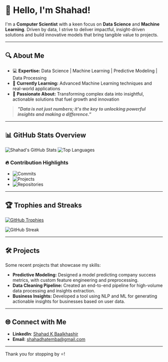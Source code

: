 
<!--
**parvxi/parvxi** is a ✨ _special_ ✨ repository because its `README.md` (this file) appears on your GitHub profile.

Here are some ideas to get you started:

- 🔭 I’m currently working on ...
- 🌱 I’m currently learning ...
- 👯 I’m looking to collaborate on ...
- 🤔 I’m looking for help with ...
- 💬 Ask me about ...
- 📫 How to reach me: ...
- 😄 Pronouns: ...
- ⚡ Fun fact: ...
-->

# 👋 Hello, I'm Shahad!

I'm a **Computer Scientist** with a keen focus on **Data Science** and **Machine Learning**. Driven by data, I strive to deliver impactful, insight-driven solutions and build innovative models that bring tangible value to projects. 

---

## 🔍 About Me

- 💻 **Expertise:** Data Science | Machine Learning | Predictive Modeling | Data Processing
- 🌱 **Currently Learning:** Advanced Machine Learning techniques and real-world applications
- 🚀 **Passionate About:** Transforming complex data into insightful, actionable solutions that fuel growth and innovation

> **_"Data is not just numbers; it's the key to unlocking powerful insights and making a difference."_**

---

## 📊 GitHub Stats Overview

![Shahad's GitHub Stats](https://github-readme-stats.vercel.app/api?username=Shahad&show_icons=true&theme=radical) 
![Top Languages](https://github-readme-stats.vercel.app/api/top-langs/?username=Shahad&layout=compact&theme=radical)

### 🔥 Contribution Highlights

- ![Commits](https://img.shields.io/badge/Total%20Commits-300+-blue?style=for-the-badge)
- ![Projects](https://img.shields.io/badge/Projects-15+-brightgreen?style=for-the-badge)
- ![Repositories](https://img.shields.io/badge/Repositories-25-orange?style=for-the-badge)

---

## 🏆 Trophies and Streaks

[![GitHub Trophies](https://github-profile-trophy.vercel.app/?username=Shahad&theme=radical&margin-w=15)](https://github.com/ryo-ma/github-profile-trophy)

![GitHub Streak](https://github-readme-streak-stats.herokuapp.com/?user=Shahad&theme=radical)

---

## 🛠️ Projects

Some recent projects that showcase my skills:

- **Predictive Modeling:** Designed a model predicting company success metrics, with custom feature engineering and preprocessing.
- **Data Cleaning Pipeline:** Created an end-to-end pipeline for high-volume data processing and insights extraction.
- **Business Insights:** Developed a tool using NLP and ML for generating actionable insights for businesses based on user data.

---

## 🌐 Connect with Me

- **LinkedIn**: [Shahad K Baalkhashir](https://www.linkedin.com/in/shahad-k-baalkhashir-822629209/)
- **Email**: [shahadhatemba@gmail.com](mailto:shahadhatemba@gmail.com)

---

Thank you for stopping by ⭐️!

